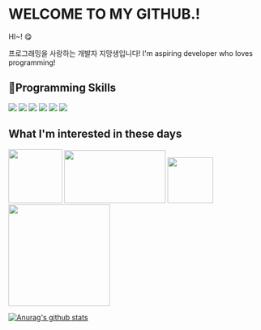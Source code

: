 

# WELCOME TO MY GITHUB.!

HI~! 😋

프로그래밍을 사랑하는 개발자 지망생입니다!
I'm aspiring developer who loves programming!

## 💯Programming  Skills
<p>
<img src="https://img.shields.io/badge/Android-3DDC84?style=flat-square&logo=Android&logoColor=white"/>
<img src="https://img.shields.io/badge/PHP-777BB4?style=flat-square&logo=PHP&logoColor=white"/>
<img src="https://img.shields.io/badge/Java-007396?style=flat-square&logo=Java&logoColor=white"/>
<img src="https://img.shields.io/badge/Python-3776AB?style=flat-square&logo=Python&logoColor=white"/>
<img src="https://img.shields.io/badge/JavaScript-F7DF1E?style=flat-square&logo=JavaScript&logoColor=black"/>
<img src="https://img.shields.io/badge/.NET-512BD4?style=flat-square&logo=.NET&logoColor=white"/>
</p>

## What I'm interested in these days
<p>
<img src="https://jundev.me/github/main_readme/web3" height=106>
<img src="https://cdn-ssl-devio-img.classmethod.jp/wp-content/uploads/2019/01/react.jpg" width=200 height=104>
<img src="https://devs.powernukkit.org/assets/images/powernukkit-top-logo.png" height=90>
<img src="https://jundev.me/github/main_readme/pocketmine" width=200>
</p>

[![Anurag's github stats](https://github-readme-stats.vercel.app/api?username=JunDev76)](https://github.com/JunDev76/github-readme-stats)
